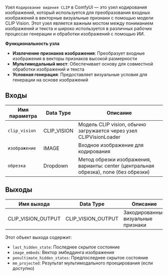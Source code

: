 Узел `Кодирование видения CLIP` в ComfyUI — это узел кодирования изображений, который используется для преобразования входных изображений в векторные визуальные признаки с помощью модели CLIP Vision. Этот узел является важным мостом между пониманием изображений и текста и широко используется в различных рабочих процессах генерации и обработки изображений с помощью ИИ.

**Функциональность узла**

- **Извлечение признаков изображения**: Преобразует входные изображения в векторы признаков высокой размерности
- **Мультимодальный мост**: Обеспечивает основу для совместной обработки изображений и текста
- **Условная генерация**: Предоставляет визуальные условия для генерации на основе изображений

## Входы

| Имя параметра  | Data Type    | Описание                                                      |
| -------------- | -----------  | ------------------------------------------------------------- |
| `clip_vision`  | CLIP_VISION  | Модель CLIP vision, обычно загружается через узел CLIPVisionLoader |
| `изображение`  | IMAGE        | Входное изображение для кодирования                           |
| `обрезка`      | Dropdown     | Метод обрезки изображения, варианты: center (центральная обрезка), none (без обрезки) |

## Выходы

| Имя выхода           | Data Type           | Описание                  |
| -------------------- | ------------------ | ------------------------- |
| CLIP_VISION_OUTPUT   | CLIP_VISION_OUTPUT | Закодированные визуальные признаки |

Этот объект выхода содержит:

- `last_hidden_state`: Последнее скрытое состояние
- `image_embeds`: Вектор эмбеддинга изображения
- `penultimate_hidden_states`: Предпоследнее скрытое состояние
- `mm_projected`: Результат мультимодального проецирования (если доступно)
